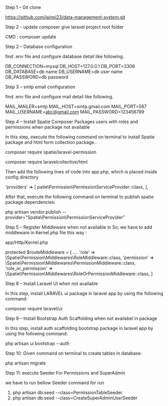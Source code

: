 Step 1 – Git clone 

https://github.com/jainpj23/data-management-system.git 

Step 2 - update composer give laravel project root folder

CMD : composer update

Step 2 – Database configuration

find .env file and configure database detail like following.

DB_CONNECTION=mysql
DB_HOST=127.0.0.1
DB_PORT=3306
DB_DATABASE=db name
DB_USERNAME=db user name
DB_PASSWORD=db password

Step 3 – smtp email configuration

find .env file and configure mail detail like following.

MAIL_MAILER=smtp
MAIL_HOST=smtp.gmail.com
MAIL_PORT=587
MAIL_USERNAME=abc@gmail.com
MAIL_PASSWORD=123456789


Step 4 – Install Spatie Composer Packages users with roles and permissions when package not available

In this step, execute the following command on terminal to install Spatie package and html form collection package..

composer require spatie/laravel-permission

composer require laravelcollective/html

Then add the following lines of code into app.php, which is placed inside config directory

'providers' => [ patie\Permission\PermissionServiceProvider::class, ],

After that, execute the following command on terminal to publish spatie package dependencies:

php artisan vendor:publish --provider="Spatie\Permission\PermissionServiceProvider"


Step 5 – Register Middleware when not available in So, we have to add middleware in Kernel.php file this way :

app/Http/Kernel.php

protected $routeMiddleware = [
    ....
    'role' => \Spatie\Permission\Middlewares\RoleMiddleware::class,
    'permission' => \Spatie\Permission\Middlewares\PermissionMiddleware::class,
    'role_or_permission' => \Spatie\Permission\Middlewares\RoleOrPermissionMiddleware::class,
]



Step 8 – Install Laravel UI when not available

In this step, install LARAVEL ui package in laravel app by using the following command:

composer require laravel/ui


Step 9 – Install Bootstrap Auth Scaffolding when not availabel in package

In this step, install auth scaffolding bootstrap package in laravel app by using the following command:

php artisan ui bootstrap --auth


Step 10: Given command on terminal to create tables in database:

php artisan migrate


Step 11: execute Seeder For Permissions and SuperAdmin

we have to run bellow Seeder command for run

1) php artisan db:seed --class=PermissionTableSeeder
2) php artisan db:seed --class=CreateSuperAdminUserSeeder


